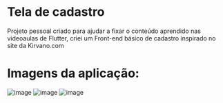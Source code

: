 # Tela de cadastro

Projeto pessoal criado para ajudar a fixar o conteúdo aprendido nas videoaulas de Flutter, criei um Front-end básico de cadastro inspirado no site da Kirvano.com

# Imagens da aplicação:

![image](https://github.com/IGDSCI/SIMULADOR-TELA-CADASTRO/assets/114839208/5ffef2e0-1b54-4491-b46a-fc64893a271a)
![image](https://github.com/IGDSCI/SIMULADOR-TELA-CADASTRO/assets/114839208/94e73f42-160b-43b4-8954-f4d1860c3d3e)
![image](https://github.com/IGDSCI/SIMULADOR-TELA-CADASTRO/assets/114839208/3b076e3c-810a-440d-b7e6-9774017d6bb1)











